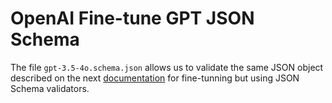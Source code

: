 # OpenAI Fine-tune GPT JSON Schema

The file `gpt-3.5-4o.schema.json` allows us to validate the same JSON object described on the next
[documentation](https://cookbook.openai.com/examples/chat_finetuning_data_prep) for fine-tunning but 
using JSON Schema validators.
